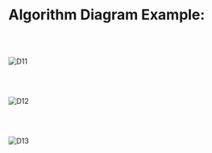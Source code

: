 <h1>Algorithm Diagram Example:</h1>
<br/>
<br/>

![D11](https://user-images.githubusercontent.com/81302085/187083215-9c15993a-2251-4195-8e0f-d7daa3cd1a7c.JPG)


<br/>
<br/>

![D12](https://user-images.githubusercontent.com/81302085/187083235-a0f8c209-f08e-4fa3-9a61-1f77be50bfdf.JPG)



<br/>
<br/>

![D13](https://user-images.githubusercontent.com/81302085/187083242-9b6c0b48-43ed-4d60-9d05-65d1ea4a2c29.JPG)
